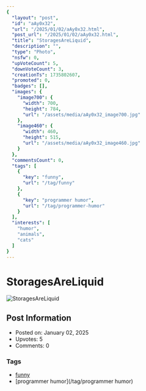 ```yaml
---
{
  "layout": "post",
  "id": "aAy0x32",
  "url": "/2025/01/02/aAy0x32.html",
  "post_url": "/2025/01/02/aAy0x32.html",
  "title": "StoragesAreLiquid",
  "description": "",
  "type": "Photo",
  "nsfw": 0,
  "upVoteCount": 5,
  "downVoteCount": 3,
  "creationTs": 1735802607,
  "promoted": 0,
  "badges": [],
  "images": {
    "image700": {
      "width": 700,
      "height": 784,
      "url": "/assets/media/aAy0x32_image700.jpg"
    },
    "image460": {
      "width": 460,
      "height": 515,
      "url": "/assets/media/aAy0x32_image460.jpg"
    }
  },
  "commentsCount": 0,
  "tags": [
    {
      "key": "funny",
      "url": "/tag/funny"
    },
    {
      "key": "programmer humor",
      "url": "/tag/programmer-humor"
    }
  ],
  "interests": [
    "humor",
    "animals",
    "cats"
  ]
}
---
```


# StoragesAreLiquid

![StoragesAreLiquid](/assets/media/aAy0x32_image700.jpg)

## Post Information

- Posted on: January 02, 2025
- Upvotes: 5
- Comments: 0

### Tags

- [funny](/tag/funny)
- [programmer humor](/tag/programmer humor)
